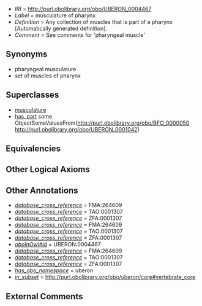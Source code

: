  * *IRI* = http://purl.obolibrary.org/obo/UBERON_0004467
 * *Label* = musculature of pharynx
 * *Definition* = Any collection of muscles that is part of a pharynx [Automatically generated definition].
 * *Comment* = See comments for 'pharyngeal muscle'

## Synonyms

 * pharyngeal musculature
 * set of muscles of pharynx

## Superclasses

 * [musculature](../../UBERON/15/UBERON_0001015.md)
 * [has_part](../../BFO/51/BFO_0000051.md) some ObjectSomeValuesFrom(<http://purl.obolibrary.org/obo/BFO_0000050> <http://purl.obolibrary.org/obo/UBERON_0001042>)

## Equivalencies


## Other Logical Axioms


## Other Annotations

 * *[database_cross_reference](../../ef/oboInOwl#hasDbXref.md)* = FMA:264609
 * *[database_cross_reference](../../ef/oboInOwl#hasDbXref.md)* = TAO:0001307
 * *[database_cross_reference](../../ef/oboInOwl#hasDbXref.md)* = ZFA:0001307
 * *[database_cross_reference](../../ef/oboInOwl#hasDbXref.md)* = FMA:264609
 * *[database_cross_reference](../../ef/oboInOwl#hasDbXref.md)* = TAO:0001307
 * *[database_cross_reference](../../ef/oboInOwl#hasDbXref.md)* = ZFA:0001307
 * *[oboInOwl#id](../../id/oboInOwl#id.md)* = UBERON:0004467
 * *[database_cross_reference](../../ef/oboInOwl#hasDbXref.md)* = FMA:264609
 * *[database_cross_reference](../../ef/oboInOwl#hasDbXref.md)* = TAO:0001307
 * *[database_cross_reference](../../ef/oboInOwl#hasDbXref.md)* = ZFA:0001307
 * *[has_obo_namespace](../../ce/oboInOwl#hasOBONamespace.md)* = uberon
 * *[in_subset](../../et/oboInOwl#inSubset.md)* = http://purl.obolibrary.org/obo/uberon/core#vertebrate_core

## External Comments

